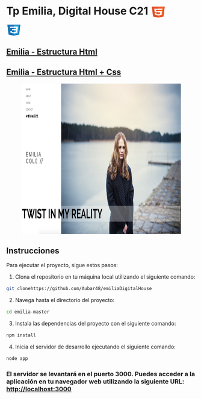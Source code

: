 # Tp Emilia, Digital House C21 <img align="center" alt="HTML" height="30" width="40" src="https://raw.githubusercontent.com/devicons/devicon/master/icons/html5/html5-original.svg">
<img align="center" alt="CSS" height="30" width="40" src="https://raw.githubusercontent.com/devicons/devicon/master/icons/css3/css3-original.svg">

## [Emilia - Estructura Html](https://github.com/Aubar48/emiliaDigitalHouse/tree/estructura-html)

## [Emilia - Estructura Html + Css](https://github.com/Aubar48/emiliaDigitalHouse/tree/estructura-css)
<figure><img src="./mocks/home.png" alt="logo" style="height: 400px;"></figure>           

## Instrucciones

Para ejecutar el proyecto, sigue estos pasos:

1. Clona el repositorio en tu máquina local utilizando el siguiente comando:

```bash
git clonehttps://github.com/Aubar48/emiliaDigitalHouse
```

2. Navega hasta el directorio del proyecto:

```bash
cd emilia-master
```

3. Instala las dependencias del proyecto con el siguiente comando:

```bash
npm install
```

4. Inicia el servidor de desarrollo ejecutando el siguiente comando:

```bash
node app
```

### El servidor se levantará en el puerto 3000. Puedes acceder a la aplicación en tu navegador web utilizando la siguiente URL: [http://localhost:3000](http://localhost:3000)